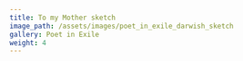 ```yaml
---
title: To my Mother sketch
image_path: /assets/images/poet_in_exile_darwish_sketch
gallery: Poet in Exile
weight: 4
---
```




